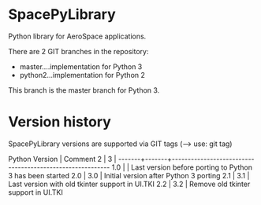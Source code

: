 SpacePyLibrary
==============

Python library for AeroSpace applications.

There are 2 GIT branches in the repository:
- master....implementation for Python 3
- python2...implementation for Python 2

This branch is the master branch for Python 3.

Version history
===============

SpacePyLibrary versions are supported via GIT tags (--> use: git tag)

Python Version | Comment
   2   |   3   |
-------+-------+----------------------------------------------------------
  1.0  |       | Last version before porting to Python 3 has been started
  2.0  |  3.0  | Initial version after Python 3 porting
  2.1  |  3.1  | Last version with old tkinter support in UI.TKI
  2.2  |  3.2  | Remove old tkinter support in UI.TKI
